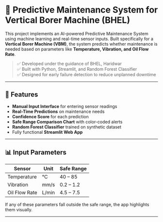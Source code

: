 # 🔧 Predictive Maintenance System for Vertical Borer Machine (BHEL)

This project implements an AI-powered Predictive Maintenance System using machine learning and real-time sensor inputs. Built specifically for a **Vertical Borer Machine (VBM)**, the system predicts whether maintenance is needed based on parameters like **Temperature, Vibration, and Oil Flow Rate**.

> ✅ Developed under the guidance of BHEL, Haridwar  
> ✅ Built with Python, Streamlit, and Random Forest Classifier  
> ✅ Designed for early failure detection to reduce unplanned downtime

---

## 📌 Features

- **Manual Input Interface** for entering sensor readings
- **Real-Time Predictions** on maintenance needs
- **Confidence Score** for each prediction
- **Safe Range Comparison Chart** with color-coded alerts
- **Random Forest Classifier** trained on synthetic dataset
- Fully functional **Streamlit Web App**

---

## 📊 Input Parameters

| Sensor              | Unit         | Safe Range        |
|---------------------|--------------|-------------------|
| Temperature         | °C           | 40 – 85           |
| Vibration           | mm/s         | 0.2 – 1.2         |
| Oil Flow Rate       | L/min        | 4.5 – 7.5         |

If any of these parameters fall outside the safe range, the app highlights them visually.

---

